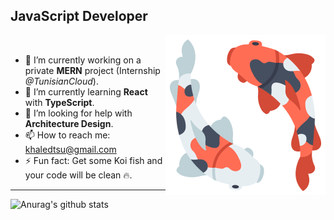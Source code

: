## JavaScript Developer

<img src="https://github.com/BangaFlow/BangaFlow/blob/master/images/koi_fish.png" align="right" width="256" height="256"/>

<br/>

- 🔭 I’m currently working on a private **MERN** project (Internship *@TunisianCloud*).
- 🌱 I’m currently learning **React** with **TypeScript**.
- 🤔 I’m looking for help with **Architecture Design**.
- 📫 How to reach me: khaledtsu@gmail.com
- ⚡ Fun fact: Get some Koi fish and your code will be clean 🔥.

***

![Anurag's github stats](https://github-readme-stats.vercel.app/api?username=bangaflow&show_icons=true&theme=vue)
